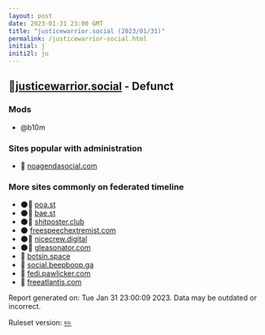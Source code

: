 ```yaml
---
layout: post
date: 2023-01-31 23:00 GMT
title: "justicewarrior.social (2023/01/31)"
permalink: /justicewarrior-social.html
initial: j
initi2l: ju
---
```


## 🐘[justicewarrior.social](https://justicewarrior.social) - Defunct

### Mods
 * @b10m

### Sites popular with administration

* 💉 [noagendasocial.com](/noagendasocial-com.html)

### More sites commonly on federated timeline

* 🌑🧸 [poa.st](/poa-st.html)
* 🌑🧸 [bae.st](/bae-st.html)
* 🌑🧸 [shitposter.club](/shitposter-club.html)
* 🌑 [freespeechextremist.com](/freespeechextremist-com.html)
* 🌑🧸 [nicecrew.digital](/nicecrew-digital.html)
* 🌑🧸 [gleasonator.com](/gleasonator-com.html)
* 🐘 [botsin.space](/botsin-space.html)
* 🐘 [social.beepboop.ga](/social-beepboop-ga.html)
* 🐘 [fedi.pawlicker.com](/fedi-pawlicker-com.html)
* 💉 [freeatlantis.com](/freeatlantis-com.html)

Report generated on: Tue Jan 31 23:00:09 2023. Data may be outdated or incorrect.

Ruleset version: [✏️](/version-pencil)
